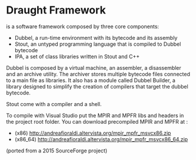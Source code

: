 # Draught Framework
is a software framework composed by three core components:
+ Dubbel, a run-time environment with its bytecode and its assembly
+ Stout, an untyped programming language that is compiled to Dubbel bytecode
+ IPA, a set of class libraries written in Stout and C++

Dubbel is composed by a virtual machine, an assembler, a disassembler and an archive utility.
The archiver stores multiple bytecode files connected to a main file as libraries.
It also has a module called Dubbel Builder, a library designed to simplify the creation of compilers that target the dubbel bytecode.

Stout come with a compiler and a shell.

To compile with Visual Studio put the MPIR and MPFR libs and headers in the project root folder.
You can download precompiled MPIR and MPFR at :
+ (x86) http://andreafioraldi.altervista.org/mpir_mpfr_msvcx86.zip
+ (x86_64) http://andreafioraldi.altervista.org/mpir_mpfr_msvcx86_64.zip

(ported from a 2015 SourceForge project)
